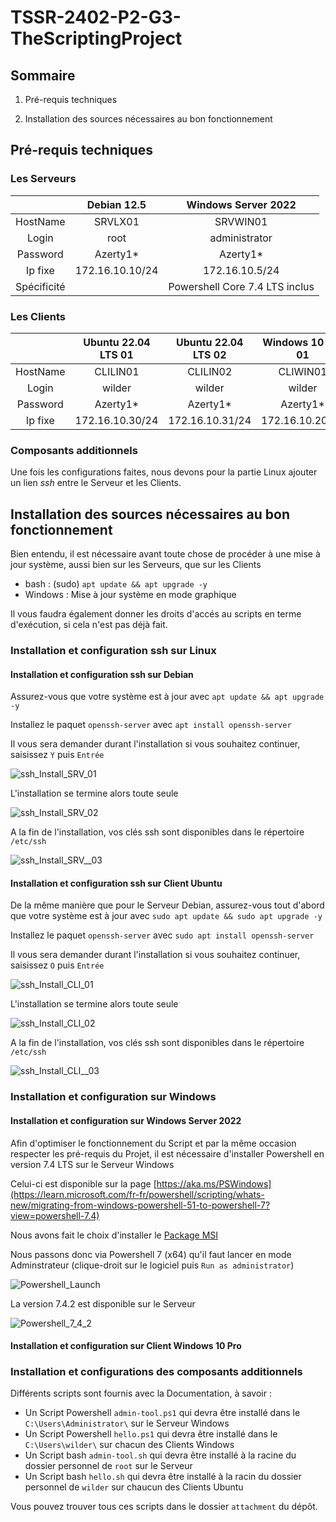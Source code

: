 # **TSSR-2402-P2-G3-TheScriptingProject**

## **Sommaire**

1) Pré-requis techniques

2) Installation des sources nécessaires au bon fonctionnement

## **Pré-requis techniques**

### **Les Serveurs**

||Debian 12.5|Windows Server 2022|
|:-:|:-:|:-:|
|HostName|SRVLX01|SRVWIN01|
|Login|root|administrator|
|Password|Azerty1*|Azerty1*|
|Ip fixe|172.16.10.10/24|172.16.10.5/24|
|Spécificité||Powershell Core 7.4 LTS inclus|

### **Les Clients**

||Ubuntu 22.04 LTS 01|Ubuntu 22.04 LTS 02| Windows 10 Pro 01|Windows 10 Pro 02|
|:-:|:-:|:-:|:-:|:-:|
|HostName|CLILIN01|CLILIN02|CLIWIN01|CLIWIN02|
|Login|wilder|wilder|wilder|wilder|
|Password|Azerty1*|Azerty1*|Azerty1*|Azerty1*|
|Ip fixe|172.16.10.30/24|172.16.10.31/24|172.16.10.20/24|172.16.10.21/24|

### **Composants additionnels**

Une fois les configurations faites, nous devons pour la partie Linux ajouter un lien _ssh_ entre le Serveur et les Clients.

## **Installation des sources nécessaires au bon fonctionnement**

Bien entendu, il est nécessaire avant toute chose de procéder à une mise à jour système, aussi bien sur les Serveurs, que sur les Clients

* bash : (sudo) `apt update && apt upgrade -y`
* Windows : Mise à jour système en mode graphique

Il vous faudra également donner les droits d'accés au scripts en terme d'exécution, si cela n'est pas déjà fait.

### **Installation et configuration ssh sur Linux**

#### **Installation et configuration ssh sur Debian**

Assurez-vous que votre système est à jour avec `apt update && apt upgrade -y`

Installez le paquet `openssh-server` avec `apt install openssh-server`

Il vous sera demander durant l'installation si vous souhaitez continuer, saisissez `Y` puis `Entrée`

![ssh_Install_SRV_01](attachment/ssh_Install_SRV_01.JPG)

L'installation se termine alors toute seule

![ssh_Install_SRV_02](attachment/ssh_Install_SRV_02.JPG)

A la fin de l'installation, vos clés ssh sont disponibles dans le répertoire `/etc/ssh`

![ssh_Install_SRV__03](attachment/ssh_Install_SRV_03.JPG)

#### **Installation et configuration ssh sur Client Ubuntu**

De la même manière que pour le Serveur Debian, assurez-vous tout d'abord que votre système est à jour avec `sudo apt update && sudo apt upgrade -y`

Installez le paquet `openssh-server` avec `sudo apt install openssh-server`

Il vous sera demander durant l'installation si vous souhaitez continuer, saisissez `O` puis `Entrée`

![ssh_Install_CLI_01](attachment/ssh_Install_CLI_01.JPG)

L'installation se termine alors toute seule

![ssh_Install_CLI_02](attachment/ssh_Install_CLI_02.JPG)

A la fin de l'installation, vos clés ssh sont disponibles dans le répertoire `/etc/ssh`

![ssh_Install_CLI__03](attachment/ssh_Install_CLI_03.JPG)

### **Installation et configuration sur Windows**

#### **Installation et configuration sur Windows Server 2022**

Afin d'optimiser le fonctionnement du Script et par la même occasion respecter les pré-requis du Projet, il est nécessaire d'installer Powershell en version 7.4 LTS sur le Serveur Windows

Celui-ci est disponible sur la page [https://aka.ms/PSWindows](https://learn.microsoft.com/fr-fr/powershell/scripting/whats-new/migrating-from-windows-powershell-51-to-powershell-7?view=powershell-7.4)

Nous avons fait le choix d'installer le [Package MSI](https://learn.microsoft.com/fr-fr/powershell/scripting/install/installing-powershell-on-windows?view=powershell-7.4#msi)

Nous passons donc via Powershell 7 (x64) qu'il faut lancer en mode Adminstrateur (clique-droit sur le logiciel puis `Run as administrator`)

![Powershell_Launch](attachment/Powershell_Launch.JPG)

La version 7.4.2 est disponible sur le Serveur

![Powershell_7_4_2](attachment/Powershell_7_4_2.JPG)

#### **Installation et configuration sur Client Windows 10 Pro**




### **Installation et configurations des composants additionnels**

Différents scripts sont fournis avec la Documentation, à savoir :
* Un Script Powershell `admin-tool.ps1` qui devra être installé dans le `C:\Users\Administrator\` sur le Serveur Windows
* Un Script Powershell `hello.ps1` qui devra être installé dans le `C:\Users\wilder\` sur chacun des Clients Windows
* Un Script bash `admin-tool.sh` qui devra être installé à la racine du dossier personnel de `root` sur le Serveur
* Un Script bash `hello.sh` qui devra être installé à la racin du dossier personnel de `wilder` sur chaucun des Clients Ubuntu

Vous pouvez trouver tous ces scripts dans le dossier `attachment` du dépôt.